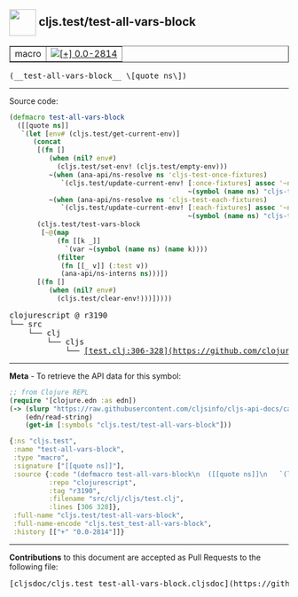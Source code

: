 ## <img width="48px" valign="middle" src="http://i.imgur.com/Hi20huC.png"> cljs.test/test-all-vars-block

 <table border="1">
<tr>

<td>macro</td>
<td><a href="https://github.com/cljsinfo/cljs-api-docs/tree/0.0-2814"><img valign="middle" alt="[+] 0.0-2814" src="https://img.shields.io/badge/+-0.0--2814-lightgrey.svg"></a> </td>
</tr>
</table>

 <samp>
(__test-all-vars-block__ \[quote ns\])<br>
</samp>

---





Source code:

```clj
(defmacro test-all-vars-block
  ([[quote ns]]
   `(let [env# (cljs.test/get-current-env)]
      (concat
       [(fn []
          (when (nil? env#)
            (cljs.test/set-env! (cljs.test/empty-env)))
          ~(when (ana-api/ns-resolve ns 'cljs-test-once-fixtures)
             `(cljs.test/update-current-env! [:once-fixtures] assoc '~ns
                                             ~(symbol (name ns) "cljs-test-once-fixtures")))
          ~(when (ana-api/ns-resolve ns 'cljs-test-each-fixtures)
             `(cljs.test/update-current-env! [:each-fixtures] assoc '~ns
                                             ~(symbol (name ns) "cljs-test-each-fixtures"))))]
       (cljs.test/test-vars-block
        [~@(map
            (fn [[k _]]
              `(var ~(symbol (name ns) (name k))))
            (filter
             (fn [[_ v]] (:test v))
             (ana-api/ns-interns ns)))])
       [(fn []
          (when (nil? env#)
            (cljs.test/clear-env!)))]))))
```

 <pre>
clojurescript @ r3190
└── src
    └── clj
        └── cljs
            └── <ins>[test.clj:306-328](https://github.com/clojure/clojurescript/blob/r3190/src/clj/cljs/test.clj#L306-L328)</ins>
</pre>


---

__Meta__ - To retrieve the API data for this symbol:

```clj
;; from Clojure REPL
(require '[clojure.edn :as edn])
(-> (slurp "https://raw.githubusercontent.com/cljsinfo/cljs-api-docs/catalog/cljs-api.edn")
    (edn/read-string)
    (get-in [:symbols "cljs.test/test-all-vars-block"]))
```

```clj
{:ns "cljs.test",
 :name "test-all-vars-block",
 :type "macro",
 :signature ["[[quote ns]]"],
 :source {:code "(defmacro test-all-vars-block\n  ([[quote ns]]\n   `(let [env# (cljs.test/get-current-env)]\n      (concat\n       [(fn []\n          (when (nil? env#)\n            (cljs.test/set-env! (cljs.test/empty-env)))\n          ~(when (ana-api/ns-resolve ns 'cljs-test-once-fixtures)\n             `(cljs.test/update-current-env! [:once-fixtures] assoc '~ns\n                                             ~(symbol (name ns) \"cljs-test-once-fixtures\")))\n          ~(when (ana-api/ns-resolve ns 'cljs-test-each-fixtures)\n             `(cljs.test/update-current-env! [:each-fixtures] assoc '~ns\n                                             ~(symbol (name ns) \"cljs-test-each-fixtures\"))))]\n       (cljs.test/test-vars-block\n        [~@(map\n            (fn [[k _]]\n              `(var ~(symbol (name ns) (name k))))\n            (filter\n             (fn [[_ v]] (:test v))\n             (ana-api/ns-interns ns)))])\n       [(fn []\n          (when (nil? env#)\n            (cljs.test/clear-env!)))]))))",
          :repo "clojurescript",
          :tag "r3190",
          :filename "src/clj/cljs/test.clj",
          :lines [306 328]},
 :full-name "cljs.test/test-all-vars-block",
 :full-name-encode "cljs.test_test-all-vars-block",
 :history [["+" "0.0-2814"]]}

```

---

__Contributions__ to this document are accepted as Pull Requests to the following file:

 <pre>
[cljsdoc/cljs.test_test-all-vars-block.cljsdoc](https://github.com/cljsinfo/cljs-api-docs/blob/master/cljsdoc/cljs.test_test-all-vars-block.cljsdoc)
</pre>

